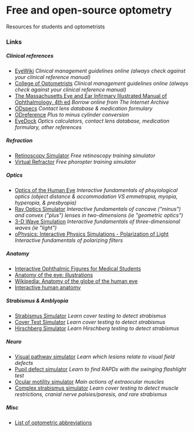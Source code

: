 # Free and open-source optometry
Resources for students and optometrists

### Links
##### Clinical references
 - [EyeWiki](https://eyewiki.org/) _Clinical management guidelines online (always check against your clinical reference manual)_
 - [College of Optometrists](https://www.college-optometrists.org/clinical-guidance/clinical-management-guidelines) _Clinical management guidelines online (always check against your clinical reference manual)_
 - [The Massachusetts Eye and Ear Infirmary Illustrated Manual of Ophthalmology, 4th ed](https://archive.org/details/massachusettseye0004kais/mode/2up) _Borrow online from The Internet Archive_
 - [ODspecs](https://www.odspecs.com/) _Contact lens database & medication formulary_
 - [ODreference](https://www.odreference.com/contacts/conversions/cylinder) _Plus to minus cylinder conversion_
 - [EyeDock](https://www.eyedock.com/) _Optics calculators, contact lens database, medication formulary, other references_
##### Refraction
 - [Retinoscopy Simulator](https://www.aao.org/education/interactive-tool/retinoscopy-simulator) _Free retinoscopy training simulator_
 - [Virtual Refractor](https://www.virtualrefractor.com/) _Free phoropter training simulator_
##### Optics
 - [Optics of the Human Eye](https://www.geogebra.org/m/SjGyuKNs) _Interactive fundamentals of phsyiological optics (object distance & accommodation VS emmetropia, myopia, hyperopia, & presbyopia)_
 - [Ray Optics Simulator](https://phydemo.app/ray-optics/) _Interactive fundamentals of concave ("minus") and convex ("plus") lenses in two-dimensions (ie "geometric optics")_
 - [3-D Wave Simulation](https://www.falstad.com/wavebox/) _Interactive fundamentals of three-dimensional waves (ie "light")_
 - [oPhysics: Interactive Physics Simulations - Polarization of Light](https://ophysics.com/l3.html) _Interactive fundamentals of polarizing filters_
##### Anatomy
 - [Interactive Ophthalmic Figures for Medical Students](https://www.aao.org/interactive-figures)
 - [Anatomy of the eye: illustrations](https://www.imaios.com/en/e-anatomy/head-and-neck/eye)
 - [Wikipedia: Anatomy of the globe of the human eye](https://en.wikipedia.org/wiki/Template:Eye_anatomy)
 - [Interactive human anatomy](https://www.zygotebody.com/)
##### Strabismus & Amblyopia
 - [Strabismus Simulator](https://www.aao.org/education/interactive-tool/strabismus-simulator) _Learn cover testing to detect strabismus_
 - [Cover Test Simulator](https://www.optometrial.com/cover-test-simulator/) _Learn cover testing to detect strabismus_
 - [Hirschberg Simulator](https://www.optometrial.com/hirschberg-simulator/) _Learn Hirschberg testing to detect strabismus_
##### Neuro
 - [Visual pathway simulator](https://aao-resources-enformehosting.s3.amazonaws.com/resources/AAO.LMS/BASIC2016/basicinteractive/interactive/5/5.html) _Learn which lesions relate to visual field defects_
 - [Pupil defect simulator](https://aao-resources-enformehosting.s3.amazonaws.com/resources/AAO.LMS/BASIC2016/basicinteractive/interactive/3/3.html) _Learn to find RAPDs with the swinging flashlight test_
 - [Ocular motility simulator](https://www.optometrial.com/ocular-motility-simulator/) _Main actions of extraocular muscles_
 - [Complex strabismus simulator](https://www.aao.org/education/interactive-tool/complex-strabismus-simulator) _Learn cover testing to detect muscle restrictions, cranial nerve palsies/paresis, and rare strabismus_
##### Misc
 - [List of optometric abbreviations](https://en.wikipedia.org/wiki/List_of_optometric_abbreviations)
